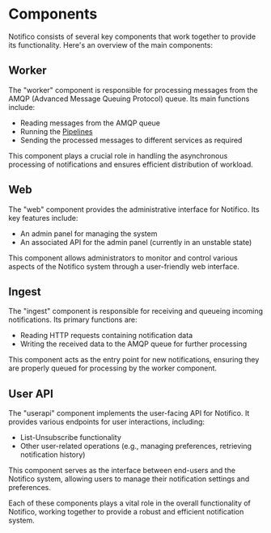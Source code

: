 # Components

Notifico consists of several key components that work together to provide its functionality. Here's an overview of the main components:

## Worker

The "worker" component is responsible for processing messages from the AMQP (Advanced Message Queuing Protocol) queue. Its main functions include:

- Reading messages from the AMQP queue
- Running the [Pipelines](pipelines.md)
- Sending the processed messages to different services as required

This component plays a crucial role in handling the asynchronous processing of notifications and ensures efficient distribution of workload.

## Web

The "web" component provides the administrative interface for Notifico. Its key features include:

- An admin panel for managing the system
- An associated API for the admin panel (currently in an unstable state)

This component allows administrators to monitor and control various aspects of the Notifico system through a user-friendly web interface.

## Ingest

The "ingest" component is responsible for receiving and queueing incoming notifications. Its primary functions are:

- Reading HTTP requests containing notification data
- Writing the received data to the AMQP queue for further processing

This component acts as the entry point for new notifications, ensuring they are properly queued for processing by the worker component.

## User API

The "userapi" component implements the user-facing API for Notifico. It provides various endpoints for user interactions, including:

- List-Unsubscribe functionality
- Other user-related operations (e.g., managing preferences, retrieving notification history)

This component serves as the interface between end-users and the Notifico system, allowing users to manage their notification settings and preferences.

Each of these components plays a vital role in the overall functionality of Notifico, working together to provide a robust and efficient notification system.